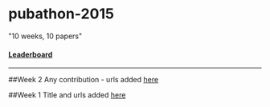 # pubathon-2015
"10 weeks, 10 papers" 

#### [Leaderboard](https://github.com/sr320/pubathon-2015/blob/master/points.ipynb)
---

##Week 2
Any contribution - urls added [here](https://plus.google.com/u/0/106492099842577316500/posts/T2MSC3zExhR)



##Week 1
Title and urls added [here](https://github.com/sr320/pubathon-2015/wiki/Pub-Titles)
